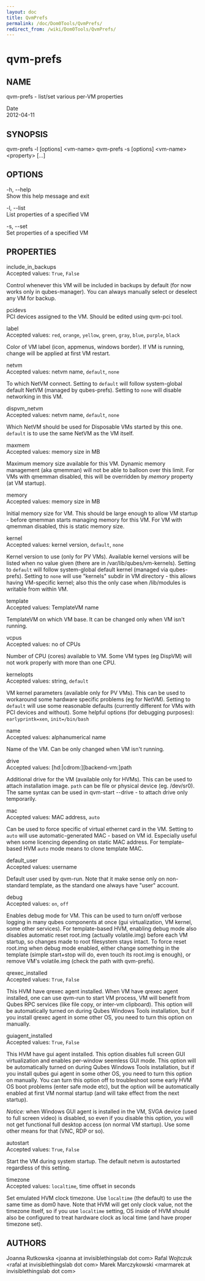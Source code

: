 ```yaml
---
layout: doc
title: QvmPrefs
permalink: /doc/Dom0Tools/QvmPrefs/
redirect_from: /wiki/Dom0Tools/QvmPrefs/
---
```


qvm-prefs
=========

NAME
----

qvm-prefs - list/set various per-VM properties

Date  
2012-04-11

SYNOPSIS
--------

qvm-prefs -l [options] \<vm-name\>
qvm-prefs -s [options] \<vm-name\> \<property\> [...]

OPTIONS
-------

-h, --help  
Show this help message and exit

-l, --list  
List properties of a specified VM

-s, --set  
Set properties of a specified VM

PROPERTIES
----------

include\_in\_backups  
Accepted values: `True`, `False`

Control whenever this VM will be included in backups by default (for now works only in qubes-manager). You can always manually select or deselect any VM for backup.

pcidevs  
PCI devices assigned to the VM. Should be edited using qvm-pci tool.

label  
Accepted values: `red`, `orange`, `yellow`, `green`, `gray`, `blue`, `purple`, `black`

Color of VM label (icon, appmenus, windows border). If VM is running, change will be applied at first VM restart.

netvm  
Accepted values: netvm name, `default`, `none`

To which NetVM connect. Setting to `default` will follow system-global default NetVM (managed by qubes-prefs). Setting to `none` will disable networking in this VM.

dispvm\_netvm  
Accepted values: netvm name, `default`, `none`

Which NetVM should be used for Disposable VMs started by this one. `default` is to use the same NetVM as the VM itself.

maxmem  
Accepted values: memory size in MB

Maximum memory size available for this VM. Dynamic memory management (aka qmemman) will not be able to balloon over this limit. For VMs with qmemman disabled, this will be overridden by *memory* property (at VM startup).

memory  
Accepted values: memory size in MB

Initial memory size for VM. This should be large enough to allow VM startup - before qmemman starts managing memory for this VM. For VM with qmemman disabled, this is static memory size.

kernel  
Accepted values: kernel version, `default`, `none`

Kernel version to use (only for PV VMs). Available kernel versions will be listed when no value given (there are in /var/lib/qubes/vm-kernels). Setting to `default` will follow system-global default kernel (managed via qubes-prefs). Setting to `none` will use "kernels" subdir in VM directory - this allows having VM-specific kernel; also this the only case when /lib/modules is writable from within VM.

template  
Accepted values: TemplateVM name

TemplateVM on which VM base. It can be changed only when VM isn't running.

vcpus  
Accepted values: no of CPUs

Number of CPU (cores) available to VM. Some VM types (eg DispVM) will not work properly with more than one CPU.

kernelopts  
Accepted values: string, `default`

VM kernel parameters (available only for PV VMs). This can be used to workaround some hardware specific problems (eg for NetVM). Setting to `default` will use some reasonable defaults (currently different for VMs with PCI devices and without). Some helpful options (for debugging purposes): `earlyprintk=xen`, `init=/bin/bash`

name  
Accepted values: alphanumerical name

Name of the VM. Can be only changed when VM isn't running.

drive  
Accepted values: [hd:|cdrom:][backend-vm:]path

Additional drive for the VM (available only for HVMs). This can be used to attach installation image. `path` can be file or physical device (eg. /dev/sr0). The same syntax can be used in qvm-start --drive - to attach drive only temporarily.

mac  
Accepted values: MAC address, `auto`

Can be used to force specific of virtual ethernet card in the VM. Setting to `auto` will use automatic-generated MAC - based on VM id. Especially useful when some licencing depending on static MAC address. For template-based HVM `auto` mode means to clone template MAC.

default\_user  
Accepted values: username

Default user used by qvm-run. Note that it make sense only on non-standard template, as the standard one always have "user" account.

debug  
Accepted values: `on`, `off`

Enables debug mode for VM. This can be used to turn on/off verbose logging in many qubes components at once (gui virtualization, VM kernel, some other services). For template-based HVM, enabling debug mode also disables automatic reset root.img (actually volatile.img) before each VM startup, so changes made to root filesystem stays intact. To force reset root.img when debug mode enabled, either change something in the template (simple start+stop will do, even touch its root.img is enough), or remove VM's volatile.img (check the path with qvm-prefs).

qrexec\_installed  
Accepted values: `True`, `False`

This HVM have qrexec agent installed. When VM have qrexec agent installed, one can use qvm-run to start VM process, VM will benefit from Qubes RPC services (like file copy, or inter-vm clipboard). This option will be automatically turned on during Qubes Windows Tools installation, but if you install qrexec agent in some other OS, you need to turn this option on manually.

guiagent\_installed  
Accepted values: `True`, `False`

This HVM have gui agent installed. This option disables full screen GUI virtualization and enables per-window seemless GUI mode. This option will be automatically turned on during Qubes Windows Tools installation, but if you install qubes gui agent in some other OS, you need to turn this option on manually. You can turn this option off to troubleshoot some early HVM OS boot problems (enter safe mode etc), but the option will be automatically enabled at first VM normal startup (and will take effect from the next startup).

*Notice:* when Windows GUI agent is installed in the VM, SVGA device (used to full screen video) is disabled, so even if you disable this option, you will not get functional full desktop access (on normal VM startup). Use some other means for that (VNC, RDP or so).

autostart  
Accepted values: `True`, `False`

Start the VM during system startup. The default netvm is autostarted regardless of this setting.

timezone  
Accepted values: `localtime`, time offset in seconds

Set emulated HVM clock timezone. Use `localtime` (the default) to use the same time as dom0 have. Note that HVM will get only clock value, not the timezone itself, so if you use `localtime` setting, OS inside of HVM should also be configured to treat hardware clock as local time (and have proper timezone set).

AUTHORS
-------

Joanna Rutkowska \<joanna at invisiblethingslab dot com\>
Rafal Wojtczuk \<rafal at invisiblethingslab dot com\>
Marek Marczykowski \<marmarek at invisiblethingslab dot com\>
